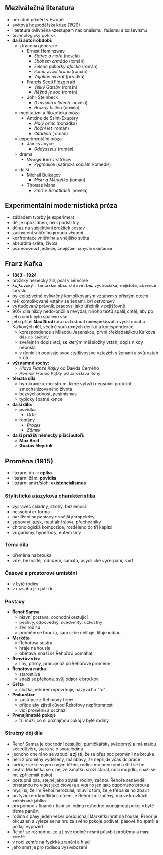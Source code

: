 ## Meziválečná literatura 
- neklidné příměří v Evropě
- světová hospodářská krize (1929)
- literatura ovlivněna vzestupem nacionalismu, fašismu a bolševismu
- technologický pokrok
- **další autoři období:**
	- ztracená generace
		- Ernest Hemingway
			- *Stařec a moře* (novela)
			- *Sbohem armádo* (román)
			- *Zelené pahorky africké* (román)
			- *Komu zvoní hrana* (román)
			- *Vojákův návrat* (povídka)
		- Francis Scott Fidzgerald 
			- *Velký Gatsby* (román)
			- *Něžná je noc* (román)
		- John Steinbeck
			- *O myších a lidech* (novela)
			- *Hrozny hněvu* (novela)
	- meditativní a filozofická próza
		- Antoine de Saint-Exupéry
			- *Malý princ* (pohádka)
			- *Noční let* (román)
			- *Citadela* (román)
	- experimentální próza
		- James Joyce
			- *Oddysseus* (román) 
	- drama
		- George Bernard Shaw
			- *Pygmalion* (satirická sociální komedie)
	- další
		- Michail Bulkagov
			- *Mistr a Markétka* (román)
		- Thomas Mann
			- *Smrt v Benátkách* (novela)
## Experimentální modernistická próza
- základem tvorby je experiment
- děj je upozadněn, není podstatný
- důraz na subjektivní prožitek postav
- zachycení vnitřního proudu vědomí
- konfrontace vnitřního a vnějšího světa
- absurdita světa, života
- osamocenost jedince, znejištění smyslu existence
## Franz Kafka
- **1883 - 1924**
- pražský německý žid, psal v němčině
- *kafkovský* = fantaskní absurdní svět bez východiska, nejistota, absence smyslu
- byl celoživotně ovlivněný komplikovaným vztahem s přísným otcem
- měl komplikované vztahy se ženami, byl ostýchavý
- vystudovaný právník, pracoval jako úředník v pojišťovně
- 90% díla nikdy nedokončil a nevydal, mnoho textů spálil, chtěl, aby po jeho smrti bylo spáleno vše
- jeho přítel **Max Brod** toto rozhodnutí nerespektoval a vydal mnoho Kafkových děl, včetně soukromých deníků a korespondence
	- korespondence s Miladou Jesenskou, první překladatelkou Kafkova díla do češtiny
	- zveřejněn dopis otci, se kterým měl složitý vztah, dopis nikdy neposlal
	- v denících popisuje svou stydlivost ve vztazích s ženami a svůj vztah k otci
- **významné sochy:**
	- *Hlava Franze Kafky* od Davida Černého
	- *Pomník Franze Kafky* od Jaroslava Róny
- **témata díla:**
	- byrokracie = monstrum, které vytváří neosobní protokol zmechanizovaného života
	- bezvýchodnost, pesimismus
	- typicky špatné konce
- **další dílo:**
	- povídka
		- *Ortel*
	- romány
		- *Proces*
		- *Zámek*
- **další pražští německy píšící autoři:**
	- **Max Brod**
	- **Gustav Meyrink**
## Proměna (1915)
- literární druh: **epika**
- literární žánr: **povídka**
- literární směr/sloh: **existencialismus**
### Stylistická a jazyková charakteristika
- vypravěč chladný, strohý, bez emocí
- neosobní er-forma
- nahlížení na postavy z vnější perspektivy
- spisovný jazyk, neutrální slova, přechodníky
- chronologická kompozice, rozděleno do tří kapitol
- vulgarismy, hyperboly, eufemismy
### Téma díla
- přeměna na brouka
- vůle, beznaděj, odcizení, samota, psychické vyčerpání, smrt
### Časové a prostorové umístění
- v bytě rodiny
- v rozsahu jen pár dní
### Postavy
- **Řehoř Samsa**
	- hlavní postava, obchodní cestující
	- pečlivý, odpovědný, svědomitý, úzkostný
	- živí rodinu
	- promění se brouka, sám sebe nelituje, lituje rodinu
- **Markéta**
	- Řehořova sestra
	- hraje na housle
	- obětavá, snaží se Řehořovi pomáhat
- **Řehořův otec**
	- líný, přísný, pracuje až po Řehořově proměně
- **Řehořova matka**
	- starostlivá
	- snaží se překonat svůj odpor k broukovi
- **Gréta**
	- služka, řehořem opovrhuje, nazývá ho "to"
- **Prokurátor**
	- zástupce z Řehořovy firmy
	- přijde aby zjistil důvod Řehořovy nepřítomnosti
	- vidí proměnu a odchází
- **Pronajímatelé pokoje**
	- tři muži, co si pronajmou pokoj v bytě rodiny
### Stručný děj díla
- Řehoř Samsa je obchodní cestující, puntičkářsky svědomitý a má malou sebedůvěru, stará se o svou rodinu
- jednoho dne ráno se vzbudí a zjistí, že se přes noc proměnil na brouka
- není z proměny vyděšený, má obavy, že nepřijde včas do práce
- smiřuje se se svým novým tělem, rodina mu nerozumí a štítí se ho
- sestra Markétka se o něj ze začátku snaží starat, nosí mu jídlo, snaží se mu zpříjemnit pokoj
- postupně ona, stejně jako zbytek rodiny, začnou Řehoře nenávidět, přestanou ho vidět jako člověka a vidí ho jen jako odporného brouka
- myslí si, že jim Řehoř nerozumí, mluví o tom, že je třeba se ho zbavit
- po fyzickém konfliktu s otcem je Řehoř zmrzačený, má ve krovkách zahnisané jablko
- pro pomoc s finanční tísní se rodina rozhodne pronajmout pokoj v bytě třema pánům
- rodina s pány jeden večer poslouchají Markétku hrát na housle, Řehoř je okouzlen a vyleze se na hru ze svého pokoje podívat, pánové ho spatří a podají výpověď
- Řehoř se rozhodne, že už své rodině nesmí působit problémy a musí zemřít
- v noci zemře na fyzická zranění a hlad
- jeho smrt je pro rodinou vysvobození